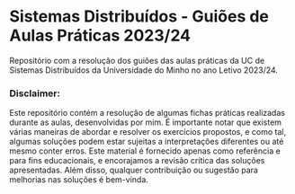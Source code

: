 # Sistemas Distribuídos - Guiões de Aulas Práticas 2023/24

Repositório com a resolução dos guiões das aulas práticas da UC de Sistemas Distribuídos da Universidade do Minho no ano Letivo 2023/24. 

### Disclaimer:
Este repositório contém a resolução de algumas fichas práticas realizadas durante as aulas, desenvolvidas por mim. É importante notar que existem várias maneiras de abordar e resolver os exercícios propostos, e como tal, algumas soluções podem estar sujeitas a interpretações diferentes ou até mesmo conter erros. Este material é fornecido apenas como referência e para fins educacionais, e encorajamos a revisão crítica das soluções apresentadas. Além disso, qualquer contribuição ou sugestão para melhorias nas soluções é bem-vinda.
